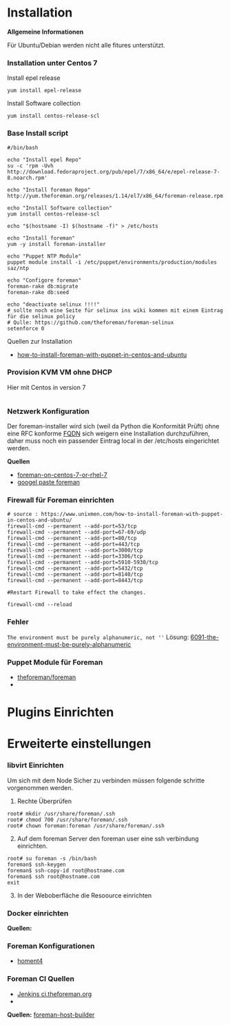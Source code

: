 Installation
=======

**Allgemeine Informationen**

Für Ubuntu/Debian werden nicht alle fitures unterstützt.

### Installation unter Centos 7

Install epel release
```
yum install epel-release
```

Install Software collection
```
yum install centos-release-scl
```

### Base Install script 
```
#/bin/bash

echo "Install epel Repo"
su -c 'rpm -Uvh http://download.fedoraproject.org/pub/epel/7/x86_64/e/epel-release-7-8.noarch.rpm'

echo "Install foreman Repo"
http://yum.theforeman.org/releases/1.14/el7/x86_64/foreman-release.rpm

echo "Install Software collection"
yum install centos-release-scl

echo "$(hostname -I) $(hostname -f)" > /etc/hosts

echo "Install foreman"
yum -y install foreman-installer

echo "Puppet NTP Module"
puppet module install -i /etc/puppet/environments/production/modules saz/ntp

echo "Configore foreman"
foreman-rake db:migrate
foreman-rake db:seed

echo "deactivate selinux !!!!"
# sollte noch eine Seite für selinux ins wiki kommen mit einem Eintrag für die selinux policy
# Qulle: https://github.com/theforeman/foreman-selinux
setenforce 0

```
Quellen zur Installation
* [how-to-install-foreman-with-puppet-in-centos-and-ubuntu](https://www.unixmen.com/how-to-install-foreman-with-puppet-in-centos-and-ubuntu/)

### Provision KVM VM ohne  DHCP

Hier mit Centos in version 7 
```
```

### Netzwerk Konfiguration

Der foreman-installer wird sich (weil da Python die Konformität Prüft) ohne eine RFC konforme [FQDN](https://de.wikipedia.org/wiki/Fully-Qualified_Host_Name) sich weigern eine Installation durchzuführen, daher muss noch ein passender Eintrag local in der /etc/hosts eingerichtet werden.

**Quellen**
* [foreman-on-centos-7-or-rhel-7](https://syslint.com/blog/tutorial/how-to-install-and-configure-foreman-on-centos-7-or-rhel-7/)
* [googel paste foreman ](https://groups.google.com/forum/#!topic/foreman-users/6xFo8mzDOF0)

### Firewall für Foreman einrichten 
```
# source : https://www.unixmen.com/how-to-install-foreman-with-puppet-in-centos-and-ubuntu/
firewall-cmd --permanent --add-port=53/tcp
firewall-cmd --permanent --add-port=67-69/udp
firewall-cmd --permanent --add-port=80/tcp
firewall-cmd --permanent --add-port=443/tcp
firewall-cmd --permanent --add-port=3000/tcp
firewall-cmd --permanent --add-port=3306/tcp
firewall-cmd --permanent --add-port=5910-5930/tcp
firewall-cmd --permanent --add-port=5432/tcp
firewall-cmd --permanent --add-port=8140/tcp
firewall-cmd --permanent --add-port=8443/tcp

#Restart Firewall to take effect the changes.

firewall-cmd --reload

```

### Fehler 

`The environment must be purely alphanumeric, not ''`
Lösung:
[6091-the-environment-must-be-purely-alphanumeric](https://ask.puppet.com/question/6091/the-environment-must-be-purely-alphanumeric/)


### Puppet Module für Foreman
* [theforeman/foreman](https://forge.puppet.com/theforeman/foreman)
* []()

Plugins Einrichten
===========


Erweiterte einstellungen
===============

### libvirt Einrichten
Um sich mit dem Node Sicher zu verbinden müssen folgende schritte vorgenommen werden.

1. Rechte Überprüfen 
```
root# mkdir /usr/share/foreman/.ssh
root# chmod 700 /usr/share/foreman/.ssh
root# chown foreman:foreman /usr/share/foreman/.ssh
```
2. Auf dem foreman Server den foreman user eine ssh verbindung einrichten.
```
root# su foreman -s /bin/bash
foreman$ ssh-keygen
foreman$ ssh-copy-id root@hostname.com
foreman$ ssh root@hostname.com
exit
```
3.  In der Weboberfläche die Resoource einrichten 

### Docker einrichten

**Quellen:**

### Foreman Konfigurationen

* [homent4](../foreman-examples)


### Foreman CI Quellen

* [Jenkins ci.theforeman.org](http://ci.theforeman.org/)
* []()


**Quellen:**
[foreman-host-builder](https://github.com/xnaveira/foreman-host-builder)
[]()
